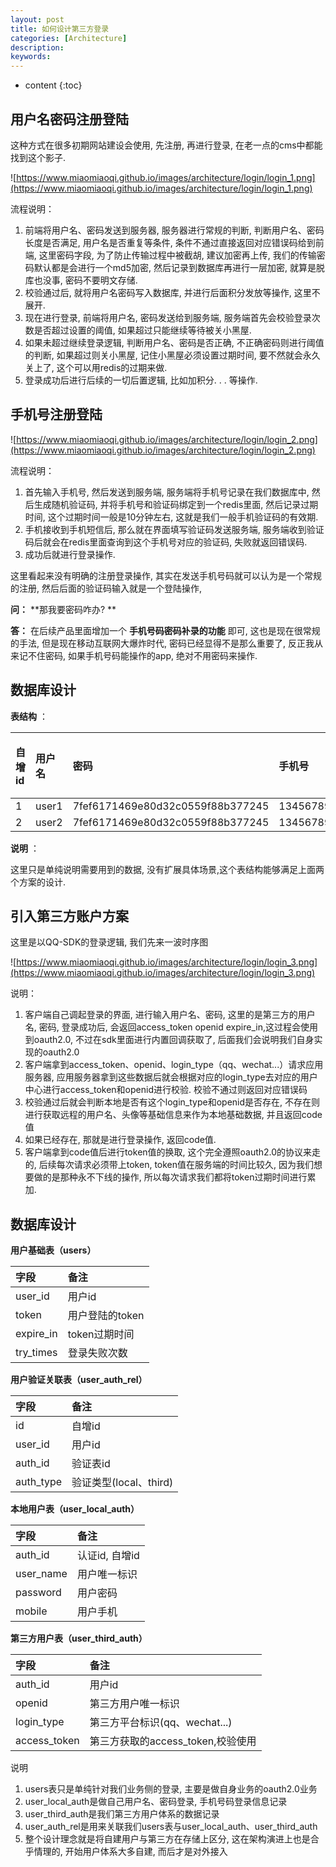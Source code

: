 ```yaml
---
layout: post
title: 如何设计第三方登录
categories: [Architecture]
description: 
keywords: 
---
```


* content
{:toc}


## 用户名密码注册登陆

这种方式在很多初期网站建设会使用, 先注册, 再进行登录, 在老一点的cms中都能找到这个影子. 

![https://www.miaomiaoqi.github.io/images/architecture/login/login_1.png](https://www.miaomiaoqi.github.io/images/architecture/login/login_1.png)

流程说明：

1.  前端将用户名、密码发送到服务器, 服务器进行常规的判断, 判断用户名、密码长度是否满足, 用户名是否重复等条件, 条件不通过直接返回对应错误码给到前端, 这里密码字段, 为了防止传输过程中被截胡, 建议加密再上传, 我们的传输密码默认都是会进行一个md5加密, 然后记录到数据库再进行一层加密, 就算是脱库也没事, 密码不要明文存储. 
2.  校验通过后, 就将用户名密码写入数据库, 并进行后面积分发放等操作, 这里不展开. 
3.  现在进行登录, 前端将用户名, 密码发送给到服务端, 服务端首先会校验登录次数是否超过设置的阈值, 如果超过只能继续等待被关小黑屋. 
4.  如果未超过继续登录逻辑, 判断用户名、密码是否正确, 不正确密码则进行阈值的判断, 如果超过则关小黑屋, 记住小黑屋必须设置过期时间, 要不然就会永久关上了, 这个可以用redis的过期来做. 
5.  登录成功后进行后续的一切后置逻辑, 比如加积分. . . 等操作. 

## 手机号注册登陆

![https://www.miaomiaoqi.github.io/images/architecture/login/login_2.png](https://www.miaomiaoqi.github.io/images/architecture/login/login_2.png)

流程说明：

1.  首先输入手机号, 然后发送到服务端, 服务端将手机号记录在我们数据库中, 然后生成随机验证码, 并将手机号和验证码绑定到一个redis里面, 然后记录过期时间, 这个过期时间一般是10分钟左右, 这就是我们一般手机验证码的有效期. 
2.  手机接收到手机短信后, 那么就在界面填写验证码发送服务端, 服务端收到验证码后就会在redis里面查询到这个手机号对应的验证码, 失败就返回错误码. 
3.  成功后就进行登录操作. 

这里看起来没有明确的注册登录操作, 其实在发送手机号码就可以认为是一个常规的注册, 然后后面的验证码输入就是一个登陆操作, 

**问：** **那我要密码咋办? **

**答：** 在后续产品里面增加一个 **手机号码密码补录的功能** 即可, 这也是现在很常规的手法, 但是现在移动互联网大爆炸时代, 密码已经显得不是那么重要了, 反正我从来记不住密码, 如果手机号码能操作的app, 绝对不用密码来操作. 

## 数据库设计

**表结构** ：

| 自增id | 用户名 | 密码                             | 手机号      | 错误次数 |
| :----- | :----- | :------------------------------- | :---------- | :------- |
| 1      | user1  | 7fef6171469e80d32c0559f88b377245 | 13456789012 | 0        |
| 2      | user2  | 7fef6171469e80d32c0559f88b377245 | 13456789013 | 0        |

**说明** ：

这里只是单纯说明需要用到的数据, 没有扩展具体场景,这个表结构能够满足上面两个方案的设计. 

## 引入第三方账户方案

这里是以QQ-SDK的登录逻辑, 我们先来一波时序图

![https://www.miaomiaoqi.github.io/images/architecture/login/login_3.png](https://www.miaomiaoqi.github.io/images/architecture/login/login_3.png)

说明：

1.  客户端自己调起登录的界面, 进行输入用户名、密码, 这里的是第三方的用户名, 密码, 登录成功后, 会返回access_token openid expire_in,这过程会使用到oauth2.0, 不过在sdk里面进行内置回调获取了, 后面我们会说明我们自身实现的oauth2.0
2.  客户端拿到access_token、openid、login_type（qq、wechat...）请求应用服务器, 应用服务器拿到这些数据后就会根据对应的login_type去对应的用户中心进行access_token和openid进行校验. 校验不通过则返回对应错误码
3.  校验通过后就会判断本地是否有这个login_type和openid是否存在, 不存在则进行获取远程的用户名、头像等基础信息来作为本地基础数据, 并且返回code值
4.  如果已经存在, 那就是进行登录操作, 返回code值. 
5.  客户端拿到code值后进行token值的换取, 这个完全遵照oauth2.0的协议来走的, 后续每次请求必须带上token, token值在服务端的时间比较久, 因为我们想要做的是那种永不下线的操作, 所以每次请求我们都将token过期时间进行累加. 

## 数据库设计

**用户基础表（users）**

| 字段      | 备注            |
| :-------- | :-------------- |
| user_id   | 用户id          |
| token     | 用户登陆的token |
| expire_in | token过期时间   |
| try_times | 登录失败次数    |

**用户验证关联表（user_auth_rel）**

| 字段      | 备注                   |
| :-------- | :--------------------- |
| id        | 自增id                 |
| user_id   | 用户id                 |
| auth_id   | 验证表id               |
| auth_type | 验证类型(local、third) |

**本地用户表（user_local_auth）**

| 字段      | 备注           |
| :-------- | :------------- |
| auth_id   | 认证id, 自增id |
| user_name | 用户唯一标识   |
| password  | 用户密码       |
| mobile    | 用户手机       |

**第三方用户表（user_third_auth）**

| 字段         | 备注                              |
| :----------- | :-------------------------------- |
| auth_id      | 用户id                            |
| openid       | 第三方用户唯一标识                |
| login_type   | 第三方平台标识(qq、wechat...)     |
| access_token | 第三方获取的access_token,校验使用 |

说明

1.  users表只是单纯针对我们业务侧的登录, 主要是做自身业务的oauth2.0业务
2.  user_local_auth是做自己用户名、密码登录, 手机号码登录信息记录
3.  user_third_auth是我们第三方用户体系的数据记录
4.  user_auth_rel是用来关联我们users表与user_local_auth、user_third_auth
5.  整个设计理念就是将自建用户与第三方在存储上区分, 这在架构演进上也是合乎情理的, 开始用户体系大多自建, 而后才是对外接入